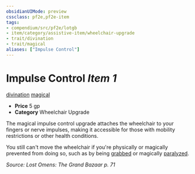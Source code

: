 ```yaml
---
obsidianUIMode: preview
cssclass: pf2e,pf2e-item
tags:
- compendium/src/pf2e/lotgb
- item/category/assistive-item/wheelchair-upgrade
- trait/divination
- trait/magical
aliases: ["Impulse Control"]
---
```

# Impulse Control *Item 1*  
[divination](rules/traits/divination.md "Divination School Trait")  [magical](rules/traits/magical.md "Magical Item Trait")  

- **Price** 5 gp
- **Category** Wheelchair Upgrade

The magical impulse control upgrade attaches the wheelchair to your fingers or nerve impulses, making it accessible for those with mobility restrictions or other health conditions.

You still can't move the wheelchair if you're physically or magically prevented from doing so, such as by being [grabbed](rules/conditions.md#Grabbed) or magically [paralyzed](rules/conditions.md#Paralyzed).

*Source: Lost Omens: The Grand Bazaar p. 71*